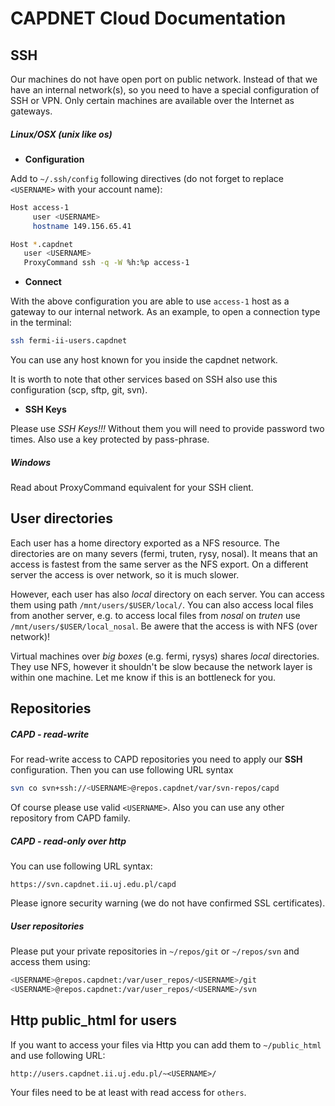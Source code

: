 # CAPDNET Cloud Documentation


## **SSH**

Our machines do not have open port on public network. Instead of that we have an internal network(s), so you need to have a special configuration of SSH or VPN. Only certain machines are available over the Internet as gateways.


##### Linux/OSX (unix like os)

* **Configuration**

Add to `~/.ssh/config` following directives (do not forget to replace `<USERNAME>` with your account name):

```Bash
Host access-1
     user <USERNAME>
     hostname 149.156.65.41

Host *.capdnet
   user <USERNAME>
   ProxyCommand ssh -q -W %h:%p access-1
```

* **Connect**

With the above configuration you are able to use `access-1` host as a gateway to our internal network. As an example, to open a connection type in the terminal:
```Bash
ssh fermi-ii-users.capdnet
```

You can use any host known for you inside the capdnet network.

It is worth to note that other services based on SSH also use this configuration (scp, sftp, git, svn).

* **SSH Keys**

Please use *SSH Keys!!!* Without them you will need to provide password two times. Also use a key protected by pass-phrase.


##### Windows
Read about ProxyCommand equivalent for your SSH client.


## **User directories**

Each user has a home directory exported as a NFS resource. The directories are on many severs (fermi, truten, rysy, nosal). It means that an access is fastest from the same server as the NFS export. On a different server the access is over network, so it is much slower.

However, each user has also *local* directory on each server. You can access them using path `/mnt/users/$USER/local/`. You can also access local files from another server, e.g. to access local files from *nosal* on *truten* use `/mnt/users/$USER/local_nosal`. Be awere that the access is with NFS (over network)!

Virtual machines over *big boxes* (e.g. fermi, rysys) shares *local* directories. They use NFS, however it shouldn't be slow because the network layer is within one machine. Let me know if this is an bottleneck for you.

## **Repositories**

##### CAPD - read-write
For read-write access to CAPD repositories you need to apply our **SSH** configuration. Then you can use following URL syntax
```Bash
svn co svn+ssh://<USERNAME>@repos.capdnet/var/svn-repos/capd
```

Of course please use valid `<USERNAME>`. Also you can use any other repository from CAPD family.

##### CAPD - read-only over http

You can use following URL syntax:
```
https://svn.capdnet.ii.uj.edu.pl/capd
```

Please ignore security warning (we do not have confirmed SSL certificates).


##### User repositories

Please put your private repositories in `~/repos/git` or `~/repos/svn` and access them using:
```Bash
<USERNAME>@repos.capdnet:/var/user_repos/<USERNAME>/git
<USERNAME>@repos.capdnet:/var/user_repos/<USERNAME>/svn
```


## **Http public_html for users**

If you want to access your files via Http you can add them to `~/public_html` and use following URL:
```
http://users.capdnet.ii.uj.edu.pl/~<USERNAME>/
```

Your files need to be at least with read access for `others`.

